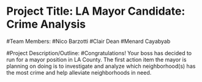 # Project Title: LA Mayor Candidate: Crime Analysis

#Team Members:
#Nico Barzotti
#Clair Dean
#Menard Cayabyab

#Project Description/Outline:
#Congratulations! Your boss has decided to run for a mayor position in LA County. The first action item the mayor is planning on doing is to investigate and analyze which neighborhood(s) has the most crime and help alleviate neighborhoods in need. 

